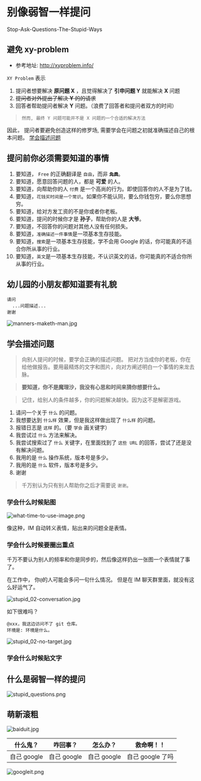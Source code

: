# 别像弱智一样提问

Stop-Ask-Questions-The-Stupid-Ways

## 避免 xy-problem

+ 参考地址: http://xyproblem.info/

`XY Problem` 表示
1. 提问者想要解决 **原问题 X** ，且觉得解决了 **引申问题 Y** 就能解决 **X** 问题
2. ~~提问者对外提出了解决 **Y** 的的请求~~
3. 回答者帮助提问者解决 **Y** 问题。（浪费了回答者和提问者双方的时间）

> `然而, 最终 Y 问题可能并不是 X 问题的一个合适的解决方法`

因此， 提问者要避免创造这样的修罗场, 需要学会在问题之初就准确描述自己的根本问题。 [学会描述问题](#学会描述问题)

## 提问前你必须需要知道的事情

1. 要知道， `Free` 的正确翻译是 `自由`，而非 **~~`免费`~~**。
1. 要知道，愿意回答问题的人，都是 **可爱** 的人。
1. 要知道，向帮助你的人 `付费` 是一个高尚的行为。即使回答你的人不是为了钱。
1. 要知道，`花钱买时间是一个常识`。如果你不能认同，要么你钱包穷，要么你思想穷。
1. 要知道，给对方发工资的不是你或者你老板。
1. 要知道，提问的时候你才是 **孙子**，帮助你的人是 **大爷**。
1. 要知道，不回答你的问题对其他人没有任何损失。
1. 要知道，`准确描述一件事情`是一项基本生存技能。
1. 要知道，`搜索`是一项基本生存技能，学不会用 Google 的话，你可能真的不适合你所从事的行业。
1. 要知道，`英文`是一项基本生存技能，不认识英文的话，你可能真的不适合你所从事的行业。

## 幼儿园的小朋友都知道要有礼貌

```
请问
  ...问题描述...
谢谢
```

![manners-maketh-man.jpg](/images/manners-maketh-man-small.png)


## 学会描述问题

> 向别人提问的时候，要学会正确的描述问题。
> 把对方当成你的老板，你在给他做报告。要用最精炼的文字和图片，向对方阐述明白一个事情的来龙去脉。

> **要知道，你不是魔理沙，我没有心思和时间来猜你想要什么。**

> 记住，给别人的条件越多，你的问题解决越快。因为这不是解密游戏。

1. 请问一个关于 `什么` 的问题。
1. 我想要达到 `什么样` 效果，但是我这样做出现了 `什么样` 的问题。
1. 报错日志是 `这样` 的。（要 `学会` 画关键字）
1. 我尝试过 `什么` 方法来解决。
1. 我尝试搜索过了 `什么` 关键字，在里面找到了 `这些 URL` 的回答，尝试了还是没有解决问题。
1. 我用的是 `什么` 操作系统，版本号是多少。
1. 我用的是 `什么` 软件，版本号是多少。
1. 谢谢

> 千万别认为只有别人帮助你之后才需要说 `谢谢`。

### 学会什么时候贴图

![what-time-to-use-image.png](/images/what-time-to-use-image.png)

像这种，IM 自动转义表情，贴出来的问题全是表情。

### 学会什么时候要圈出重点

千万不要认为别人的频率和你是同步的，然后像这样扔出一张图一个表情就了事了。

在工作中， 你`@`的人可能会多问一句什么情况。 但是在 IM 聊天群里面，就没有这么好运气了。


![stupid_02-conversation.jpg](/images/stupid_02-conversation.jpg)

如下很难吗？

```
@xxx，我这边访问不了 git 仓库。
环境是: 环境是什么。
```

![stupid_02-no-target.jpg](/images/stupid_02-no-target.jpg)

### 学会什么时候贴文字


## 什么是弱智一样的提问

![stupid_questions.png](/images/stupid_questions.png)

## 萌新滚粗

![baiduit.jpg](/images/baiduit.jpg)

| 什么鬼？    | 咋回事？  | 怎么办？    | 救命啊！！       |
|-------------|-------------|-------------|------------------|
| 自己 google | 自己 google | 自己 google | 自己 google 了吗 |

![googleit.png](/images/googleit.png)
